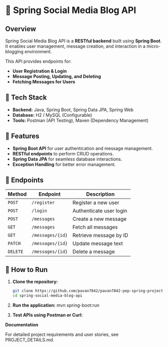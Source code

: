 # 📌 Spring Social Media Blog API

## **Overview**
Spring Social Media Blog API is a **RESTful backend** built using **Spring Boot**. It enables user management, message creation, and interaction in a micro-blogging environment.

This API provides endpoints for:
- **User Registration & Login**
- **Message Posting, Updating, and Deleting**
- **Fetching Messages for Users**

## **🔧 Tech Stack**
- **Backend:** Java, Spring Boot, Spring Data JPA, Spring Web
- **Database:** H2 / MySQL (Configurable)
- **Tools:** Postman (API Testing), Maven (Dependency Management)

## **🚀 Features**
- **Spring Boot API** for user authentication and message management.
- **RESTful endpoints** to perform CRUD operations.
- **Spring Data JPA** for seamless database interactions.
- **Exception Handling** for better error management.

## **🔗 Endpoints**
| Method | Endpoint | Description |
|--------|---------|-------------|
| `POST` | `/register` | Register a new user |
| `POST` | `/login` | Authenticate user login |
| `POST` | `/messages` | Create a new message |
| `GET` | `/messages` | Fetch all messages |
| `GET` | `/messages/{id}` | Retrieve message by ID |
| `PATCH` | `/messages/{id}` | Update message text |
| `DELETE` | `/messages/{id}` | Delete a message |

## **📖 How to Run**
1. **Clone the repository:**
   ```sh
   git clone https://github.com/pavan7842/pavan7842-pep-spring-project.git
   cd spring-social-media-blog-api

2. **Run the application:**
mvn spring-boot:run

3. **Test APIs using Postman or Curl:**

**Documentation**

For detailed project requirements and user stories, see PROJECT_DETAILS.md.